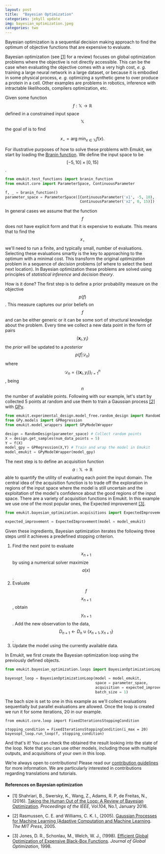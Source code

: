 ```yaml
---
layout: post
title:  "Bayesian Optimization"
categories: jekyll update
img: bayesian_optimization.jpeg
categories: two
---
```


Bayesian optimization is a sequential decision making approach to find the optimum of objective functions that are 
expensive to evaluate.


Bayesian optimization (see [[1]](#references-on-bayesian-optimization) for a review) focuses on global optimization problems 
where the objective is not directly accessible. This can be the case when evaluating the objective comes with a very high 
cost, *e. g.* training a large neural network in a large dataset, or because it is embodied in some physical process, *e. g.* optimizing a synthetic gene 
to over produce a protein in a cell. Other examples are problems in robotics, inference with intractable likelihoods,
compilers optimization, etc. 

Given some function $$f: \mathbb{X} \rightarrow \mathbb{R}$$ defined in a constrained input space $$\mathbb{X}$$ the goal of
is to find

$$ x_{\star} =  \operatorname*{arg\:min}_{x \in \mathbb{X}} f(x). $$

For illustrative purposes of how to solve these problems with Emukit, we start by loading the [Branin function](https://www.sfu.ca/~ssurjano/branin.html). We define the input space to be $$[-5,10]\times [0,15]$$.

```python
from emukit.test_functions import branin_function
from emukit.core import ParameterSpace, ContinuousParameter

f, _ = branin_function()
parameter_space = ParameterSpace([ContinuousParameter('x1', -5, 10), 
                                  ContinuousParameter('x2', 0, 15)])
```

In general cases we assume that the function $$f$$ does not have explicit form and that it is expensive to evaluate. This means that to find the $$x_{\star}$$ 
we'll need to run a finite, and typically small, number of evaluations. Selecting these evaluations smartly is the key to approaching 
to the optimum with a minimal cost. This transform the original *optimization* problem in a 
sequence of *decision* problems (of where to select the best next location). In Bayesian optimization these problems 
are solved using principles of *statistical inference* and *decision theory*.

How is it done? The first step is to define a prior probability measure on the objective $$p(f)$$. This measure 
captures our prior beliefs on $$f$$ and can be either generic or it can be some sort of structural knowledge about the problem. 
Every time we collect a new data point in the form of pairs $$(\textbf{x}_i,y_i)$$ the *prior* 
will be updated to a *posterior* $$p(f|\mathcal{D}_n)$$ where $$\mathcal{D}_n = \{(\textbf{x}_i, y_i)\}_{i=1}^n$$, being $$n$$ the number of available points. Following with our example, let's 
start by collected 5 points at random and use them to train a Gaussian process [[2]](#references-on-bayesian-optimization) with [GPy](https://github.com/SheffieldML/GPy). 

```python
from emukit.experimental_design.model_free.random_design import RandomDesign
from GPy.models import GPRegression
from emukit.model_wrappers import GPyModelWrapper

design = RandomDesign(parameter_space) # Collect random points
X = design.get_samples(num_data_points = 5) 
Y = f(X)
model_gpy = GPRegression(X,Y) # Train and wrap the model in Emukit
model_emukit = GPyModelWrapper(model_gpy)   
```

The next step is to define an acquisition function $$a: \mathbb{X} \rightarrow \mathbb{R}$$ able to
quantify the utility of evaluating each point the input domain. The central idea of the acquisition function is to trade 
off the exploration in regions of the input space where the model is still uncertain and the exploitation of 
the model's confidence about the good regions of the input space. There are a variety of acquisition functions in Emukit. In this
example we use one of the most popular ones, the Expected improvement [[3]](#references-on-bayesian-optimization). 

```python
from emukit.bayesian_optimization.acquisitions import ExpectedImprovement 

expected_improvement = ExpectedImprovement(model = model_emukit)
```

Given these ingredients, Bayesian optimization iterates the following three steps until it achieves a predefined stopping criterion. 

1. Find the next point to evaluate $$x_{n+1}$$ by using a numerical solver maximize $$a(x)$$.
2. Evaluate $$f$$ $$x_{n+1}$$, obtain $$y_{n+1}$$. Add the new observation to the data, $$D_{n+1} \leftarrow D_{n} \cup \{x_{n+1}, y_{n+1}\}$$. 
3. Update the model using the currently available data.

In Emukit, we first create the Bayesian optimization loop using the previously defined objects.

```python
from emukit.bayesian_optimization.loops import BayesianOptimizationLoop 

bayesopt_loop = BayesianOptimizationLoop(model = model_emukit,
                                         space = parameter_space,
                                         acquisition = expected_improvement,
                                         batch_size = 1)
```
The bach size is set to one in this example as we'll collect evaluations sequentially but parallel evaluations are allowed. Once the loop is created we run it for some iterations, 
20 in our example. 

```
from emukit.core.loop import FixedIterationsStoppingCondition 

stopping_condition = FixedIterationsStoppingCondition(i_max = 20)
bayesopt_loop.run_loop(f, stopping_condition)
```
And that's it! You can check the obtained the result looking into the state of the loop. Note that you can use other models, including those with multiple outputs, 
and acquisitions of your own in this loop.

We’re always open to contributions! Please read our [contribution guidelines](CONTRIBUTING.md) for more information. We are particularly interested in contributions 
regarding translations and tutorials.

#### References on Bayesian optimization

- [1] Shahriari, B., Swersky, K., Wang, Z., Adams, R. P,  de Freitas, N., (2016). [Taking the Human Out of the Loop: A Review of Bayesian Optimization](https://www.cs.ox.ac.uk/people/nando.defreitas/publications/BayesOptLoop.pdf). *Proceedings of the IEEE*, Vol.104, No.1, January 2016.

- [2] Rasmussen, C. E. and Williams, C. K. I., (2005). [Gaussian Processes for Machine Learning (Adaptive Computation and Machine Learning](http://www.gaussianprocess.org/gpml/chapters/RW.pdf). *The MIT Press*, 2005.
 
- [3] Jones, D. R., Schonlau, M., Welch, W. J., (1998). [Efficient Global Optimization of Expensive Black-Box Functions](http://www.ressources-actuarielles.net/EXT/ISFA/1226.nsf/0/f84f7ac703bf5862c12576d8002f5259/$FILE/Jones98.pdf). *Journal of Global Optimization*, 1998.
  